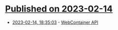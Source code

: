 # [Published on 2023-02-14](index.md)

* [2023-02-14, 18:35:03](https://news.ycombinator.com/item?id=34793858) - [WebContainer API](https://webcontainers.io/)
